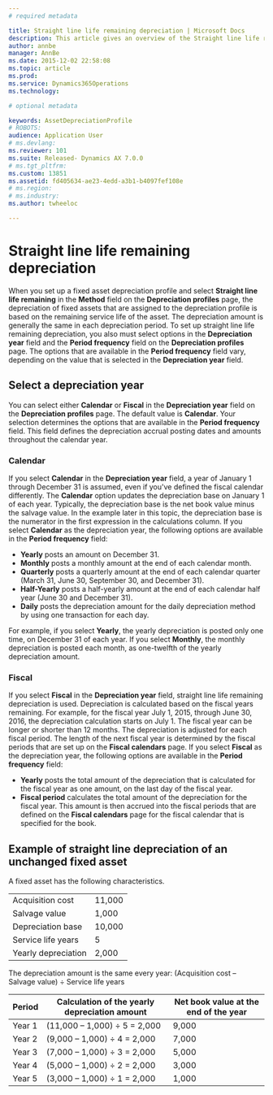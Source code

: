 ```yaml
---
# required metadata

title: Straight line life remaining depreciation | Microsoft Docs
description: This article gives an overview of the Straight line life remaining method of depreciation.
author: annbe
manager: AnnBe
ms.date: 2015-12-02 22:58:08
ms.topic: article
ms.prod: 
ms.service: Dynamics365Operations
ms.technology: 

# optional metadata

keywords: AssetDepreciationProfile
# ROBOTS: 
audience: Application User
# ms.devlang: 
ms.reviewer: 101
ms.suite: Released- Dynamics AX 7.0.0
# ms.tgt_pltfrm: 
ms.custom: 13851
ms.assetid: fd405634-ae23-4edd-a3b1-b4097fef108e
# ms.region: 
# ms.industry: 
ms.author: twheeloc

---
```


# Straight line life remaining depreciation

When you set up a fixed asset depreciation profile and select **Straight line life remaining** in the **Method** field on the **Depreciation profiles** page, the depreciation of fixed assets that are assigned to the depreciation profile is based on the remaining service life of the asset. The depreciation amount is generally the same in each depreciation period. To set up straight line life remaining depreciation, you also must select options in the **Depreciation year** field and the **Period frequency** field on the **Depreciation profiles** page. The options that are available in the **Period frequency** field vary, depending on the value that is selected in the **Depreciation year** field.

## Select a depreciation year
You can select either **Calendar** or **Fiscal** in the **Depreciation year** field on the **Depreciation profiles** page. The default value is **Calendar**. Your selection determines the options that are available in the **Period frequency** field. This field defines the depreciation accrual posting dates and amounts throughout the calendar year.

### Calendar

If you select **Calendar** in the ****Depreciation year**** field, a year of January 1 through December 31 is assumed, even if you've defined the fiscal calendar differently. The **Calendar** option updates the depreciation base on January 1 of each year. Typically, the depreciation base is the net book value minus the salvage value. In the example later in this topic, the depreciation base is the numerator in the first expression in the calculations column. If you select **Calendar** as the depreciation year, the following options are available in the **Period frequency** field:

-   **Yearly** posts an amount on December 31.
-   **Monthly** posts a monthly amount at the end of each calendar month.
-   **Quarterly** posts a quarterly amount at the end of each calendar quarter (March 31, June 30, September 30, and December 31).
-   **Half-Yearly** posts a half-yearly amount at the end of each calendar half year (June 30 and December 31).
-   **Daily** posts the depreciation amount for the daily depreciation method by using one transaction for each day.

For example, if you select **Yearly**, the yearly depreciation is posted only one time, on December 31 of each year. If you select **Monthly**, the monthly depreciation is posted each month, as one-twelfth of the yearly depreciation amount.

### Fiscal

If you select **Fiscal** in the **Depreciation year** field, straight line life remaining depreciation is used. Depreciation is calculated based on the fiscal years remaining. For example, for the fiscal year July 1, 2015, through June 30, 2016, the depreciation calculation starts on July 1. The fiscal year can be longer or shorter than 12 months. The depreciation is adjusted for each fiscal period. The length of the next fiscal year is determined by the fiscal periods that are set up on the **Fiscal calendars** page. If you select **Fiscal** as the depreciation year, the following options are available in the **Period frequency** field:

-   **Yearly** posts the total amount of the depreciation that is calculated for the fiscal year as one amount, on the last day of the fiscal year.
-   **Fiscal period** calculates the total amount of the depreciation for the fiscal year. This amount is then accrued into the fiscal periods that are defined on the **Fiscal calendars** page for the fiscal calendar that is specified for the book.

## Example of straight line depreciation of an unchanged fixed asset
A fixed asset has the following characteristics.

|                     |        |
|---------------------|--------|
| Acquisition cost    | 11,000 |
| Salvage value       | 1,000  |
| Depreciation base   | 10,000 |
| Service life years  | 5      |
| Yearly depreciation | 2,000  |

The depreciation amount is the same every year: (Acquisition cost – Salvage value) ÷ Service life years

| Period | Calculation of the yearly depreciation amount | Net book value at the end of the year |
|--------|-----------------------------------------------|---------------------------------------|
| Year 1 | (11,000 – 1,000) ÷ 5 = 2,000                  | 9,000                                 |
| Year 2 | (9,000 – 1,000) ÷ 4 = 2,000                   | 7,000                                 |
| Year 3 | (7,000 – 1,000) ÷ 3 = 2,000                   | 5,000                                 |
| Year 4 | (5,000 – 1,000) ÷ 2 = 2,000                   | 3,000                                 |
| Year 5 | (3,000 – 1,000) ÷ 1 = 2,000                   | 1,000                                 |



